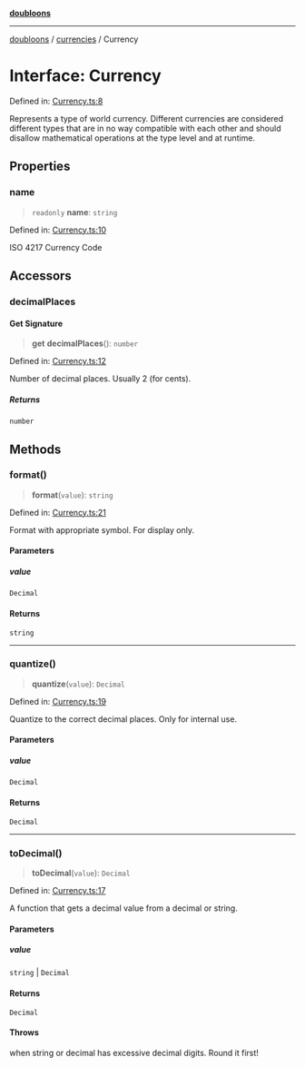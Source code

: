 [**doubloons**](../../../../README.md)

***

[doubloons](../../../../globals.md) / [currencies](../README.md) / Currency

# Interface: Currency

Defined in: [Currency.ts:8](https://github.com/HitchPin/doubloon-ts/blob/91f6609a5a8923d23e36344e8d52b02c66edfe37/src/Currency.ts#L8)

Represents a type of world currency. Different currencies are considered
different types that are in no way compatible with each other and should
disallow mathematical operations at the type level and at runtime.

## Properties

### name

> `readonly` **name**: `string`

Defined in: [Currency.ts:10](https://github.com/HitchPin/doubloon-ts/blob/91f6609a5a8923d23e36344e8d52b02c66edfe37/src/Currency.ts#L10)

ISO 4217 Currency Code

## Accessors

### decimalPlaces

#### Get Signature

> **get** **decimalPlaces**(): `number`

Defined in: [Currency.ts:12](https://github.com/HitchPin/doubloon-ts/blob/91f6609a5a8923d23e36344e8d52b02c66edfe37/src/Currency.ts#L12)

Number of decimal places. Usually 2 (for cents).

##### Returns

`number`

## Methods

### format()

> **format**(`value`): `string`

Defined in: [Currency.ts:21](https://github.com/HitchPin/doubloon-ts/blob/91f6609a5a8923d23e36344e8d52b02c66edfe37/src/Currency.ts#L21)

Format with appropriate symbol. For display only.

#### Parameters

##### value

`Decimal`

#### Returns

`string`

***

### quantize()

> **quantize**(`value`): `Decimal`

Defined in: [Currency.ts:19](https://github.com/HitchPin/doubloon-ts/blob/91f6609a5a8923d23e36344e8d52b02c66edfe37/src/Currency.ts#L19)

Quantize to the correct decimal places. Only for internal use.

#### Parameters

##### value

`Decimal`

#### Returns

`Decimal`

***

### toDecimal()

> **toDecimal**(`value`): `Decimal`

Defined in: [Currency.ts:17](https://github.com/HitchPin/doubloon-ts/blob/91f6609a5a8923d23e36344e8d52b02c66edfe37/src/Currency.ts#L17)

A function that gets a decimal value from a decimal or string.

#### Parameters

##### value

`string` | `Decimal`

#### Returns

`Decimal`

#### Throws

when string or decimal has excessive decimal digits. Round it first!
